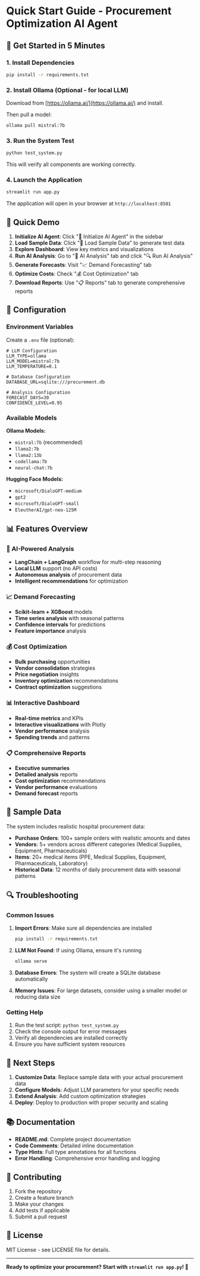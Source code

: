 # Quick Start Guide - Procurement Optimization AI Agent

## 🚀 Get Started in 5 Minutes

### 1. Install Dependencies

```bash
pip install -r requirements.txt
```

### 2. Install Ollama (Optional - for local LLM)

Download from [https://ollama.ai/](https://ollama.ai/) and install.

Then pull a model:
```bash
ollama pull mistral:7b
```

### 3. Run the System Test

```bash
python test_system.py
```

This will verify all components are working correctly.

### 4. Launch the Application

```bash
streamlit run app.py
```

The application will open in your browser at `http://localhost:8501`

## 🎯 Quick Demo

1. **Initialize AI Agent**: Click "🚀 Initialize AI Agent" in the sidebar
2. **Load Sample Data**: Click "📁 Load Sample Data" to generate test data
3. **Explore Dashboard**: View key metrics and visualizations
4. **Run AI Analysis**: Go to "🤖 AI Analysis" tab and click "🔍 Run AI Analysis"
5. **Generate Forecasts**: Visit "📈 Demand Forecasting" tab
6. **Optimize Costs**: Check "💰 Cost Optimization" tab
7. **Download Reports**: Use "📋 Reports" tab to generate comprehensive reports

## 🔧 Configuration

### Environment Variables

Create a `.env` file (optional):

```env
# LLM Configuration
LLM_TYPE=ollama
LLM_MODEL=mistral:7b
LLM_TEMPERATURE=0.1

# Database Configuration
DATABASE_URL=sqlite:///procurement.db

# Analysis Configuration
FORECAST_DAYS=30
CONFIDENCE_LEVEL=0.95
```

### Available Models

**Ollama Models:**
- `mistral:7b` (recommended)
- `llama2:7b`
- `llama2:13b`
- `codellama:7b`
- `neural-chat:7b`

**Hugging Face Models:**
- `microsoft/DialoGPT-medium`
- `gpt2`
- `microsoft/DialoGPT-small`
- `EleutherAI/gpt-neo-125M`

## 📊 Features Overview

### 🤖 AI-Powered Analysis
- **LangChain + LangGraph** workflow for multi-step reasoning
- **Local LLM** support (no API costs)
- **Autonomous analysis** of procurement data
- **Intelligent recommendations** for optimization

### 📈 Demand Forecasting
- **Scikit-learn + XGBoost** models
- **Time series analysis** with seasonal patterns
- **Confidence intervals** for predictions
- **Feature importance** analysis

### 💰 Cost Optimization
- **Bulk purchasing** opportunities
- **Vendor consolidation** strategies
- **Price negotiation** insights
- **Inventory optimization** recommendations
- **Contract optimization** suggestions

### 📊 Interactive Dashboard
- **Real-time metrics** and KPIs
- **Interactive visualizations** with Plotly
- **Vendor performance** analysis
- **Spending trends** and patterns

### 📋 Comprehensive Reports
- **Executive summaries**
- **Detailed analysis** reports
- **Cost optimization** recommendations
- **Vendor performance** evaluations
- **Demand forecast** reports

## 🏥 Sample Data

The system includes realistic hospital procurement data:

- **Purchase Orders**: 100+ sample orders with realistic amounts and dates
- **Vendors**: 5+ vendors across different categories (Medical Supplies, Equipment, Pharmaceuticals)
- **Items**: 20+ medical items (PPE, Medical Supplies, Equipment, Pharmaceuticals, Laboratory)
- **Historical Data**: 12 months of daily procurement data with seasonal patterns

## 🔍 Troubleshooting

### Common Issues

1. **Import Errors**: Make sure all dependencies are installed
   ```bash
   pip install -r requirements.txt
   ```

2. **LLM Not Found**: If using Ollama, ensure it's running
   ```bash
   ollama serve
   ```

3. **Database Errors**: The system will create a SQLite database automatically

4. **Memory Issues**: For large datasets, consider using a smaller model or reducing data size

### Getting Help

1. Run the test script: `python test_system.py`
2. Check the console output for error messages
3. Verify all dependencies are installed correctly
4. Ensure you have sufficient system resources

## 🎯 Next Steps

1. **Customize Data**: Replace sample data with your actual procurement data
2. **Configure Models**: Adjust LLM parameters for your specific needs
3. **Extend Analysis**: Add custom optimization strategies
4. **Deploy**: Deploy to production with proper security and scaling

## 📚 Documentation

- **README.md**: Complete project documentation
- **Code Comments**: Detailed inline documentation
- **Type Hints**: Full type annotations for all functions
- **Error Handling**: Comprehensive error handling and logging

## 🤝 Contributing

1. Fork the repository
2. Create a feature branch
3. Make your changes
4. Add tests if applicable
5. Submit a pull request

## 📄 License

MIT License - see LICENSE file for details.

---

**Ready to optimize your procurement? Start with `streamlit run app.py`! 🚀**
